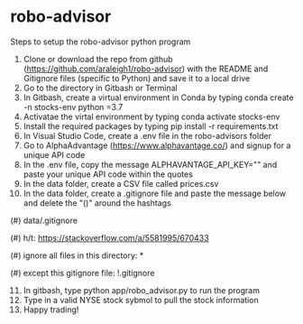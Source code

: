 # robo-advisor

Steps to setup the robo-advisor python program

1) Clone or download the repo from github (https://github.com/araleigh1/robo-advisor) with the README and Gitignore files (specific to Python) and save it to a local drive
2) Go to the directory in Gitbash or Terminal
3) In Gitbash, create a virtual environment in Conda by typing conda create -n stocks-env python =3.7
4) Activatae the virtal environment by typing conda activate stocks-env
5) Install the required packages by typing pip install -r requirements.txt
6) In Visual Studio Code, create a .env file in the robo-advisors folder
7) Go to AlphaAdvantage (https://www.alphavantage.co/) and signup for a unique API code
8) In the .env file, copy the message ALPHAVANTAGE_API_KEY="" and paste your unique API code within the quotes
9) In the data folder, create a CSV file called prices.csv
10) In the data folder, create a .gitignore file and paste the message below and delete the "()" around the hashtags

(#) data/.gitignore

(#) h/t: https://stackoverflow.com/a/5581995/670433

(#) ignore all files in this directory:
*

(#) except this gitignore file:
!.gitignore

11) In gitbash, type python app/robo_advisor.py to run the program
12) Type in a valid NYSE stock sybmol to pull the stock information
13) Happy trading!
